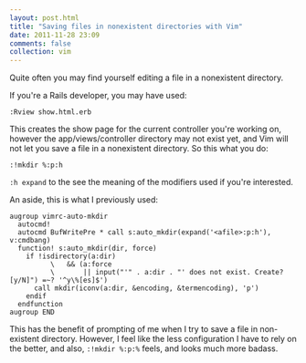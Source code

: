 ```yaml
---
layout: post.html
title: "Saving files in nonexistent directories with Vim"
date: 2011-11-28 23:09
comments: false
collection: vim
---
```


Quite often you may find yourself editing a file in a nonexistent directory.

If you're a Rails developer, you may have used:

    :Rview show.html.erb

This creates the show page for the current controller you're working on,
however the app/views/controller directory may not exist yet, and Vim will not
let you save a file in a nonexistent directory. So this what you do:

    :!mkdir %:p:h

`:h expand` to the see the meaning of the modifiers used if you're interested.

An aside, this is what I previously used:


``` vim
augroup vimrc-auto-mkdir
  autocmd!
  autocmd BufWritePre * call s:auto_mkdir(expand('<afile>:p:h'), v:cmdbang)
  function! s:auto_mkdir(dir, force)
    if !isdirectory(a:dir)
          \   && (a:force
          \       || input("'" . a:dir . "' does not exist. Create? [y/N]") =~? '^y\%[es]$')
      call mkdir(iconv(a:dir, &encoding, &termencoding), 'p')
    endif
  endfunction
augroup END
```

This has the benefit of prompting of me when I try to save a file in
non-existent directory. However, I feel like the less configuration I have to
rely on the better, and also, `:!mkdir %:p:%` feels, and looks much more
badass.
